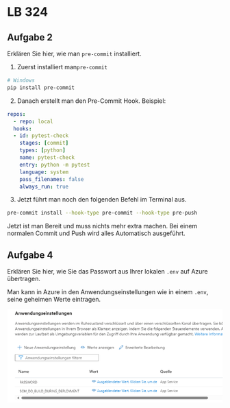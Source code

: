 # LB 324

## Aufgabe 2
Erklären Sie hier, wie man `pre-commit` installiert.

1. Zuerst installiert man`pre-commit`

```bash
# Windows
pip install pre-commit
```

2. Danach erstellt man den Pre-Commit Hook. Beispiel:

```yaml
repos:
  - repo: local
  hooks:
  - id: pytest-check
    stages: [commit]
    types: [python]
    name: pytest-check
    entry: python -m pytest
    language: system
    pass_filenames: false
    always_run: true
```

3. Jetzt führt man noch den folgenden Befehl im Terminal aus.

```bash
pre-commit install --hook-type pre-commit --hook-type pre-push
```

Jetzt ist man Bereit und muss nichts mehr extra machen. Bei einem normalen Commit und Push wird alles Automatisch ausgeführt.

## Aufgabe 4
Erklären Sie hier, wie Sie das Passwort aus Ihrer lokalen `.env` auf Azure übertragen.

Man kann in Azure in den Anwendungseinstellungen wie in einem `.env`, seine geheimen Werte eintragen.

![Alt text](image.png)
